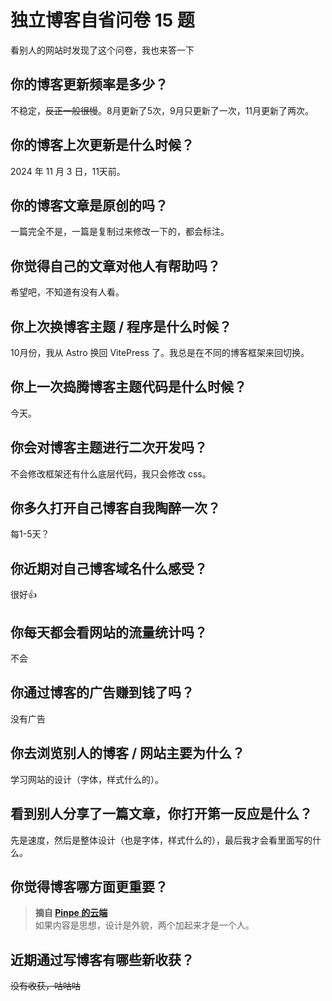 # 独立博客自省问卷 15 题
看别人的网站时发现了这个问卷，我也来答一下
## 你的博客更新频率是多少？
不稳定，~~反正一般很慢~~。8月更新了5次，9月只更新了一次，11月更新了两次。
## 你的博客上次更新是什么时候？
2024 年 11 月 3 日，11天前。
## 你的博客文章是原创的吗？
一篇完全不是，一篇是复制过来修改一下的，都会标注。
## 你觉得自己的文章对他人有帮助吗？
希望吧，不知道有没有人看。
## 你上次换博客主题 / 程序是什么时候？
10月份，我从 Astro 换回 VitePress 了。我总是在不同的博客框架来回切换。
## 你上一次捣腾博客主题代码是什么时候？
今天。
## 你会对博客主题进行二次开发吗？
不会修改框架还有什么底层代码，我只会修改 css。
## 你多久打开自己博客自我陶醉一次？
每1-5天？
## 你近期对自己博客域名什么感受？
很好👍
## 你每天都会看网站的流量统计吗？
不会
## 你通过博客的广告赚到钱了吗？
没有广告
## 你去浏览别人的博客 / 网站主要为什么？
学习网站的设计（字体，样式什么的）。
## 看到别人分享了一篇文章，你打开第一反应是什么？
先是速度，然后是整体设计（也是字体，样式什么的），最后我才会看里面写的什么。
## 你觉得博客哪方面更重要？
> **摘自 [Pinpe 的云端](https://blog.pinpe.top/3531/)** <br>
> 如果内容是思想，设计是外貌，两个加起来才是一个人。

## 近期通过写博客有哪些新收获？
~~没有收获，咕咕咕~~